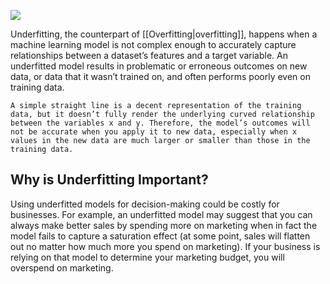![](https://miro.medium.com/max/1125/1*_7OPgojau8hkiPUiHoGK_w.png)

Underfitting, the counterpart of [[Overfitting|overfitting]], happens when a machine learning model is not complex enough to accurately capture relationships between a dataset’s features and a target variable. An underfitted model results in problematic or erroneous outcomes on new data, or data that it wasn’t trained on, and often performs poorly even on training data.

```ad-tip
A simple straight line is a decent representation of the training data, but it doesn’t fully render the underlying curved relationship between the variables x and y. Therefore, the model’s outcomes will not be accurate when you apply it to new data, especially when x values in the new data are much larger or smaller than those in the training data.
```

## Why is Underfitting Important?

Using underfitted models for decision-making could be costly for businesses. For example, an underfitted model may suggest that you can always make better sales by spending more on marketing when in fact the model fails to capture a saturation effect (at some point, sales will flatten out no matter how much more you spend on marketing). If your business is relying on that model to determine your marketing budget, you will overspend on marketing.